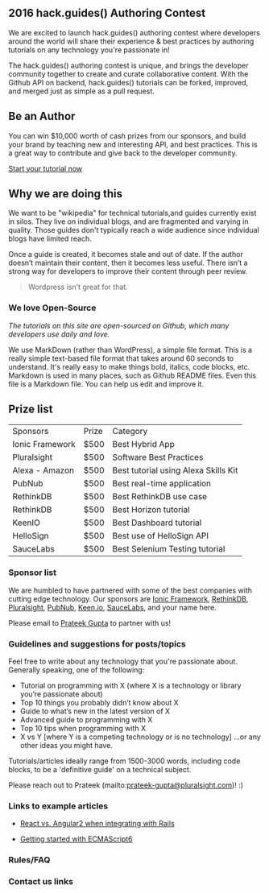 ## 2016 hack.guides() Authoring Contest

We are excited to launch hack.guides() authoring contest where developers around the world will share their experience & best practices by authoring tutorials on any technology you're passionate in!

The hack.guides() authoring contest is unique, and brings the developer community together to create and curate collaborative content. With the Github API on backend, hack.guides() tutorials can be forked, improved, and merged just as simple as a pull request.

## Be an Author

You can win $10,000 worth of cash prizes from our sponsors, and build your brand by teaching new and interesting API, and best practices. This is a great way to contribute and give back to the developer community.

[Start your tutorial now](http://tutorials.pluralsight.com/write/)

## Why we are doing this

We want to be "wikipedia" for technical tutorials,and guides currently exist in silos. They live on individual blogs, and are fragmented and varying in quality. Those guides don't typically reach a wide audience since individual blogs have limited reach.

Once a guide is created, it becomes stale and out of date. If the author doesn’t maintain their content, then it becomes less useful. There isn’t a strong way for developers to improve their content through peer review. 

>Wordpress isn't great for that.

### We love Open-Source

*The tutorials on this site are open-sourced on Github, which many developers use daily and love.*

We use MarkDown (rather than WordPress), a simple file format. This is a really simple text-based file format that takes around 60 seconds to understand. It's really easy to make things bold, italics, code blocks, etc. Markdown is used in many places, such as Github README files. Even this file is a Markdown file. You can help us edit and improve it.

## Prize list

<table style="width:100%">
  <tr>
    <td>Sponsors</td>
    <td>Prize</td>
    <td>Category</td>
  </tr>
  <tr>
    <td>Ionic Framework</td>
    <td>$500</td>
    <td>Best Hybrid App</td>
  </tr>
<tr>
    <td>Pluralsight</td>
    <td>$500</td>
    <td>Software Best Practices</td>
  </tr>
<tr>
    <td>Alexa - Amazon</td>
    <td>$500</td>
    <td>Best tutorial using Alexa Skills Kit</td>
  </tr>
<tr>
    <td>PubNub</td>
    <td>$500</td>
    <td>Best real-time application</td>
  </tr>
<tr>
    <td>RethinkDB</td>
    <td>$500</td>
    <td>Best RethinkDB use case</td>
  </tr>
<tr>
    <td>RethinkDB</td>
    <td>$500</td>
    <td>Best Horizon tutorial</td>
  </tr>
<tr>
    <td>KeenIO</td>
    <td>$500</td>
    <td>Best Dashboard tutorial</td>
  </tr>
<tr>
    <td>HelloSign</td>
    <td>$500</td>
    <td>Best use of HelloSign API</td>
  </tr>
<tr>
    <td>SauceLabs</td>
    <td>$500</td>
    <td>Best Selenium Testing tutorial</td>
  </tr>


</table>

</body>
</html>


### Sponsor list

We are humbled to have partnered with some of the best companies with cutting edge technology. Our sponsors are [Ionic Framework](http://ionicframework.com/), [RethinkDB](http://rethinkdb.com/), [Pluralsight](http://pluralsight.com/), [PubNub](http://pubnub.com/), [Keen.io](http://keen.io), [SauceLabs](http://saucelabs.com/), and your name here.

Please email to [Prateek Gupta](mailto:Prateek-Gupta@Pluralsight.com) to partner with us!

### Guidelines and suggestions for posts/topics

Feel free to write about any technology that you're passionate about. Generally speaking, one of the following:

- Tutorial on programming with X (where X is a technology or library you’re passionate about)
- Top 10 things you probably didn’t know about X
- Guide to what’s new in the latest version of X
- Advanced guide to programming with X
- Top 10 tips when programming with X
- X vs Y [where Y is a competing technology or is no technology]
...or any other ideas you might have. 

Tutorials/articles ideally range from 1500-3000 words, including code blocks, to be a 'definitive guide' on a technical subject.

Please reach out to Prateek (mailto:prateek-gupta@pluralsight.com)! :)

### Links to example articles

- [React vs. Angular2 when integrating with Rails](http://tutorials.pluralsight.com/ruby-ruby-on-rails/react-vs-angular-2-integration-with-rails)

- [Getting started with ECMAScript6](http://tutorials.pluralsight.com/front-end-javascript/getting-started-with-ecmascript6)

### Rules/FAQ



### Contact us links
